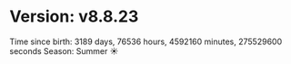 # Version: v8.8.23
Time since birth: 3189 days, 76536 hours, 4592160 minutes, 275529600 seconds
Season: Summer ☀️
